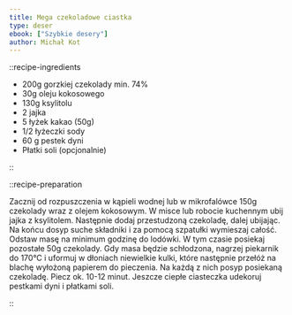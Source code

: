 ```yaml
---
title: Mega czekoladowe ciastka
type: deser
ebook: ["Szybkie desery"]
author: Michał Kot
---
```


::recipe-ingredients

- 200g gorzkiej czekolady min. 74%
- 30g oleju kokosowego
- 130g ksylitolu
- 2 jajka
- 5 łyżek kakao (50g)
- 1/2 łyżeczki sody
- 60 g pestek dyni
- Płatki soli (opcjonalnie)

::

::recipe-preparation

Zacznij od rozpuszczenia w kąpieli wodnej lub w mikrofalówce 150g czekolady wraz z olejem kokosowym. W misce lub robocie kuchennym ubij jajka z ksylitolem. Następnie dodaj przestudzoną czekoladę, dalej ubijając. Na końcu dosyp suche składniki i za pomocą szpatułki wymieszaj całość. Odstaw masę na minimum godzinę do lodówki. W tym czasie posiekaj pozostałe 50g czekolady. Gdy masa będzie schłodzona, nagrzej piekarnik do 170°C i uformuj w dłoniach niewielkie kulki, które następnie przełóż na blachę wyłożoną papierem do pieczenia. Na każdą z nich posyp posiekaną czekoladę. Piecz ok. 10-12 minut. Jeszcze ciepłe ciasteczka udekoruj pestkami dyni i płatkami soli.

::